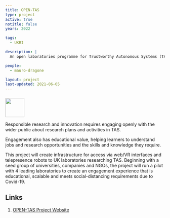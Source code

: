 ```yaml
---
title: OPEN-TAS
type: project
active: true
notitle: false
years: 2022

tags:
  - UKRI

description: |
  An open laboratories programme for Trustworthy Autonomous Systems (TAS).

people:
  - mauro-dragone

layout: project
last-updated: 2021-06-05
---
```


<img style="padding-top:5pt;" src="https://care.hw.ac.uk/img/logos/ukri-tas.png" height="60pt">

<p>
Responsible research and innovation requires engaging openly with the wider public about research plans and activities in TAS.
</p>

<p>
Engagement also has educational value, helping learners to understand jobs and research opportunities and the skills and knowledge they require.
</p>

<p>
This project will create infrastructure for access via web/VR interfaces and telepresence robots to UK laboratories researching TAS. Beginning with a seed group of universities, companies and NGOs, the project will run a pilot with 4 leading laboratories to create an engagement experience that is educational, scalable and meets social-distancing requirements due to Covid-19.
</p>

## Links

1. <a href="https://www.tas.ac.uk/current-research-projects/open-tas/">OPEN-TAS Project Website</a>